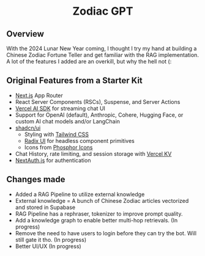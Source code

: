 <a>
  <h1 align="center">Zodiac GPT</h1>
</a>


## Overview
With the 2024 Lunar New Year coming, I thought I try my hand at building a Chinese Zodiac Fortune Teller and get familiar with the RAG implementation. A lot of the features I added are an overkill, but why the hell not (: 

## Original Features from a Starter Kit

- [Next.js](https://nextjs.org) App Router
- React Server Components (RSCs), Suspense, and Server Actions
- [Vercel AI SDK](https://sdk.vercel.ai/docs) for streaming chat UI
- Support for OpenAI (default), Anthropic, Cohere, Hugging Face, or custom AI chat models and/or LangChain
- [shadcn/ui](https://ui.shadcn.com)
  - Styling with [Tailwind CSS](https://tailwindcss.com)
  - [Radix UI](https://radix-ui.com) for headless component primitives
  - Icons from [Phosphor Icons](https://phosphoricons.com)
- Chat History, rate limiting, and session storage with [Vercel KV](https://vercel.com/storage/kv)
- [NextAuth.js](https://github.com/nextauthjs/next-auth) for authentication

## Changes made 
- Added a RAG Pipeline to utilize external knowledge 
- External knowledge = A bunch of Chinese Zodiac articles vectorized and stored in Supabase
- RAG Pipeline has a rephraser, tokenizer to improve prompt quality.
- Add a knowledge graph to enable better multi-hop retrievals. (In progress)
- Remove the need to have users to login before they can try the bot. Will still gate it tho. (In progress) 
- Better UI/UX (In progress) 
